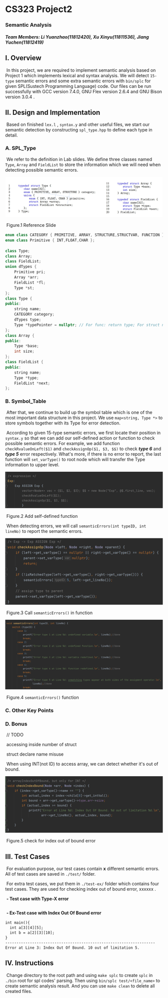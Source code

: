# CS323 Project2

###  Semantic Analysis

##### **Team Members: Li Yuanzhao(11812420), Xu Xinyu(11811536), Jiang Yuchen(11812419)**



## I. Overview

​		In this project, we are required to implement semantic analysis based on Project 1 which implements lexical and syntax analysis. We will detect `15-type` semantic errors and some extra semantic errors with `bin/splc`  for given SPL(Sustech Programming Language) code. Our files can be run successfully with GCC version 7.4.0, GNU Flex version 2.6.4 and GNU Bison version 3.0.4 .



## II. Design and Implementation

​		Based on finished `lex.l` , `syntax.y` and other useful files, we start our semantic detection by constructing `spl_type.hpp` to define each type in detail.

### A. SPL_Type

​		We refer to the definition in Lab slides. We define three classes named `Type`, `Array` and `FieldList` to store the information which we will need when detecting possible semantic errors.

![image-20211116212531252](SID-Project2.assets/image-20211116212531252.png)

​																			Figure.1 Reference Slide

```C++
enum class CATEGORY { PRIMITIVE, ARRAY, STRUCTURE,STRUCTVAR, FUNCTION };
enum class Primitive { INT,FLOAT,CHAR };

class Type;
class Array;
class FieldList;
union dTypes {
    Primitive pri;
    Array *arr;
    FieldList *fl;
    Type *st;
};
class Type {
public:
    string name;
    CATEGORY category;
    dTypes type;
    Type *typePointer = nullptr; // For func: return type; For struct number: nearest outlayer struct
};
class Array {
public:
    Type *base;
    int size;
};
class FieldList {
public:
    string name;
    Type *type;
    FieldList *next;
};

```



### B. Symbol_Table

​		After that, we continue to build up the symbol table which is one of the most important data structure in this project. We use `map<string, Type *>` to store symbols together with its Type for error detection.

​		According to given 15-type semantic errors, we first locate their position in `syntax.y` so that we can add our self-defined action or function to check possible semantic errors. For example, we add function `checkRvalueOnLeft($1)` and `checkAssignOp($1, $3, $$)`  to check ***type 6*** and ***type 5*** error respectively. What's more, if there is no error to report, the last function will `set_varType()` to root node which will transfer the Type information to upper level.

![image-20211116213614422](SID-Project2.assets/image-20211116213614422.png)

​																				Figure.2 Add self-defined function

​		When detecting errors, we will call `semanticErrors(int typeID, int lineNo)` to report the semantic errors. 

<img src="SID-Project2.assets/image-20211116214439567.png" alt="image-20211116214439567" style="zoom:50%;" />

​																				Figure.3 Call `semanticErrors()` in function

![image-20211116214416275](SID-Project2.assets/image-20211116214416275.png)

​																				Figure.4  `semanticErrors()`  function



 

### 	C. Other Key Points



### D. Bonus

​		// TODO

​		accessing inside number of struct

​		struct declare name misuse

​		When using INT(not ID) to access array, we can detect whether it's out of bound.

<img src="SID-Project2.assets/image-20211116214809272.png" alt="image-20211116214809272" style="zoom:50%;" />

​																			Figure.5 check for index out of bound error



## III. Test Cases

​			For evaluation purpose, our test cases contain **x** different semantic errors. All of test cases are saved in `./test/` folder.

​			For extra test cases, we put them in `./test-ex/` folder which contains four test cases. They are used for checking index out of bound error, xxxxxx .

​			**- Test case with Type-X error**

```spl

```

​			**- Ex-Test case with Index Out Of Bound error**

```spl
int main(){
  int a[3][4][5];
  int b = a[2][3][10];
}
-------------------------------------------------------------------
Error at Line 3: Index Out Of Bound. 10 out of limitation 5.
```



## IV. Instructions

​			Change directory to the root path and using `make splc` to create `splc` in `./bin` root for spl codes' parsing. Then using `bin/splc test/<file_name>` to create semantic analysis result. And you can use `make clean` to delete all created files.

